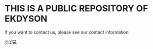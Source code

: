 # THIS IS A PUBLIC REPOSITORY OF EKDYSON
If you want to contact us, please see our contact information

🇨🇿💻